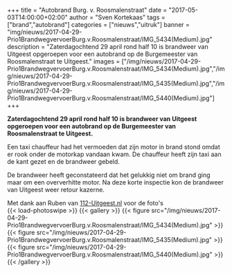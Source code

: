 +++
title = "Autobrand Burg. v. Roosmalenstraat"
date = "2017-05-03T14:00:00+02:00"
author = "Sven Kortekaas"
tags = ["brand","autobrand"]
categories = ["nieuws","uitruk"]
banner = "img/nieuws/2017-04-29-Prio1BrandwegvervoerBurg.v.Roosmalenstraat/IMG_5434(Medium).jpg"
description = "Zaterdagochtend 29 april rond half 10 is brandweer van Uitgeest opgeroepen voor een autobrand op de Burgemeester van Roosmalenstraat te Uitgeest."
images = ["/img/nieuws/2017-04-29-Prio1BrandwegvervoerBurg.v.Roosmalenstraat/IMG_5434(Medium).jpg","/img/nieuws/2017-04-29-Prio1BrandwegvervoerBurg.v.Roosmalenstraat/IMG_5435(Medium).jpg","/img/nieuws/2017-04-29-Prio1BrandwegvervoerBurg.v.Roosmalenstraat/IMG_5440(Medium).jpg"]
+++

**Zaterdagochtend 29 april rond half 10 is brandweer van Uitgeest opgeroepen voor een autobrand op de Burgemeester van Roosmalenstraat te Uitgeest.**  

Een taxi chauffeur had het vermoeden dat zijn motor in brand stond omdat er rook onder de motorkap vandaan kwam. De chauffeur heeft zijn taxi aan de kant gezet en de brandweer gebeld.  

De brandweer heeft geconstateerd dat het gelukkig niet om brand ging maar om een oververhitte motor. Na deze korte inspectie kon de brandweer van Uitgeest weer retour kazerne.  

Met dank aan Ruben van [112-Uitgeest.nl](https://www.112-uitgeest.nl) voor de foto's  
​
{{< load-photoswipe >}}
{{< gallery >}}
  {{< figure src="/img/nieuws/2017-04-29-Prio1BrandwegvervoerBurg.v.Roosmalenstraat/IMG_5434(Medium).jpg" >}}
  {{< figure src="/img/nieuws/2017-04-29-Prio1BrandwegvervoerBurg.v.Roosmalenstraat/IMG_5435(Medium).jpg" >}}
  {{< figure src="/img/nieuws/2017-04-29-Prio1BrandwegvervoerBurg.v.Roosmalenstraat/IMG_5440(Medium).jpg" >}}
{{< /gallery >}}
